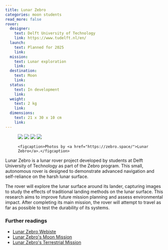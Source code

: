 ```yaml
---
title: Lunar Zebro
categories: moon students
read_more: false
rover:
  designer:
    text: Delft University of Technology
    link: https://www.tudelft.nl/en/
  launch:
    text: Planned for 2025
    link:
  mission:
    text: Lunar exploration
    link:
  destination:
    text: Moon
    link:
  status:
    text: In development
    link:
  weight:
    text: 2 kg
    link:
  dimensions:
    text: 21 x 30 x 10 cm
    link:
---
```


<!-- title will be added here -->

<!-- rover details table will be added here -->

<!-- media section -->
<figure>
    <img src="{{ site.url }}/assets/img/lunar-zebro/2.jpg" />
    <img src="{{ site.url }}/assets/img/lunar-zebro/1.jpg" />
    <img src="{{ site.url }}/assets/img/lunar-zebro/4.jpg" />
    <img src="{{ site.url }}/assets/img/lunar-zebro/3.jpg" />

    <figcaption>Photos by <a href="https://zebro.space/">Lunar Zebro</a>.</figcaption>

</figure>

<!-- text section -->

Lunar Zebro is a lunar rover project developed by students at Delft University of Technology as part of the Zebro program. This small, autonomous rover is designed to demonstrate advanced navigation and self-reliance on the harsh lunar surface.

The rover will explore the lunar surface around its lander, capturing images to study the effects of traditional landing methods on the lunar surface. This research aims to improve future mission planning and assess environmental impact. After completing its main mission, the rover will attempt to travel as far as possible to test the durability of its systems.

### Further readings

- [Lunar Zebro Webiste](https://zebro.space/)
- [Lunar Zebro's Moon Mission](https://zebro.space/missions/moon_mission/)
- [Lunar Zebro's Terrestrial Mission](https://zebro.space/missions/terrestrial-missions/)

<!--more-->
<!-- NOTE: set "read_mode" to "true" if you add content below this line -->
